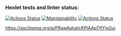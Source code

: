 ### Hexlet tests and linter status:
[![Actions Status](https://github.com/thealeksander/frontend-project-lvl2/workflows/hexlet-check/badge.svg)](https://github.com/thealeksander/frontend-project-lvl2/actions)
[![Maintainability](https://api.codeclimate.com/v1/badges/714f8981510aadc4f66e/maintainability)](https://codeclimate.com/github/thealeksander/frontend-project-lvl2/maintainability)
[![Actions Status](https://github.com/thealeksander/frontend-project-lvl2/workflows/NodeCI/badge.svg)](https://github.com/thealeksander/frontend-project-lvl2/actions)

https://asciinema.org/a/PRawAqtwlcKPlAApTfIYjsGui
